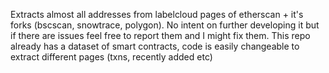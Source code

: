 Extracts almost all addresses from labelcloud pages of etherscan + it's forks (bscscan, snowtrace, polygon).
No intent on further developing it but if there are issues feel free to report them and I might fix them.
This repo already has a dataset of smart contracts, code is easily changeable to extract different pages (txns, recently added etc)
